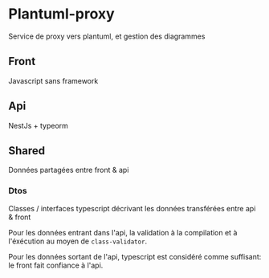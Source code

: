 # Plantuml-proxy

Service de proxy vers plantuml, et gestion des diagrammes

## Front

Javascript sans framework

## Api

NestJs + typeorm

## Shared

Données partagées entre front & api

### Dtos

Classes / interfaces typescript décrivant les données transférées entre api & front

Pour les données entrant dans l'api, la validation à la compilation et à l'éxécution au moyen de `class-validator`.

Pour les données sortant de l'api, typescript est considéré comme suffisant: le front fait confiance à l'api.

